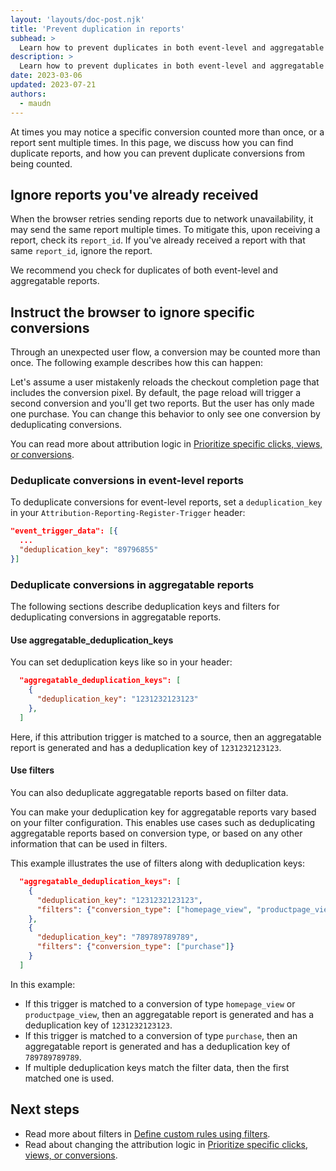 ```yaml
---
layout: 'layouts/doc-post.njk'
title: 'Prevent duplication in reports'
subhead: >
  Learn how to prevent duplicates in both event-level and aggregatable reports.
description: >
  Learn how to prevent duplicates in both event-level and aggregatable reports.
date: 2023-03-06
updated: 2023-07-21
authors:
  - maudn
---
```


At times you may notice a specific conversion counted more than once, or a report sent multiple times. In this page, we discuss how you can find duplicate reports, and how you can prevent duplicate conversions from being counted.

## Ignore reports you've already received

When the browser retries sending reports due to network unavailability, it may send the same report multiple times.
To mitigate this, upon receiving a report, check its `report_id`. If you've already received a report with that same `report_id`, ignore the report.

We recommend you check for duplicates of both event-level and aggregatable reports.

##  Instruct the browser to ignore specific conversions

Through an unexpected user flow, a conversion may be counted more than once. The following example describes how this can happen:

Let's assume a user mistakenly reloads the checkout completion page that includes the conversion pixel. By default, the page reload will trigger a second conversion and you'll get two reports.
But the user has only made one purchase. You can change this behavior to only see one conversion by deduplicating conversions.

You can read more about attribution logic in [Prioritize specific clicks, views, or conversions](/docs/privacy-sandbox/attribution-reporting/change-attribution-logic/).

### Deduplicate conversions in event-level reports

To deduplicate conversions for event-level reports, set a `deduplication_key` in your `Attribution-Reporting-Register-Trigger` header: 

```json
"event_trigger_data": [{
  ...
  "deduplication_key": "89796855"
}]
```

### Deduplicate conversions in aggregatable reports

The following sections describe deduplication keys and filters for deduplicating conversions in aggregatable reports.

#### Use aggregatable_deduplication_keys

You can set deduplication keys like so in your header:

```json
  "aggregatable_deduplication_keys": [
    {
      "deduplication_key": "1231232123123"
    },
  ]
```

Here, if this attribution trigger is matched to a source, then an aggregatable report is generated and has a deduplication key of `1231232123123`.

#### Use filters

You can also deduplicate aggregatable reports based on filter data.

You can make your deduplication key for aggregatable reports vary based on your filter configuration. This enables use cases such as deduplicating aggregatable reports based on conversion type, or based on any other information that can be used in filters.

This example illustrates the use of filters along with deduplication keys:

```json
  "aggregatable_deduplication_keys": [
    {
      "deduplication_key": "1231232123123",
      "filters": {"conversion_type": ["homepage_view", "productpage_view"]}
    },
    {
      "deduplication_key": "789789789789",
      "filters": {"conversion_type": ["purchase"]}
    }
  ]
```
In this example:

* If this trigger is matched to a conversion of type `homepage_view` or `productpage_view`, then an aggregatable report is generated and has a deduplication key of `1231232123123`.
* If this trigger is matched to a conversion of type `purchase`, then an aggregatable report is generated and has a deduplication key of `789789789789`.
* If multiple deduplication keys match the filter data, then the first matched one is used.

## Next steps

* Read more about filters in [Define custom rules using filters](/docs/privacy-sandbox/attribution-reporting/define-filters/).
* Read about changing the attribution logic in  [Prioritize specific clicks, views, or conversions](/docs/privacy-sandbox/attribution-reporting/change-attribution-logic/).
